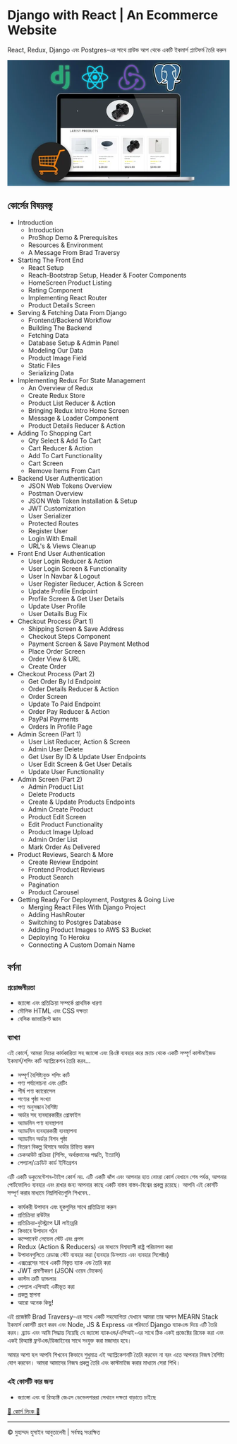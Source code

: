 
<!-- ©©©©©©©©©©©©©©©©©©©©©©©© All Rights Are Reserved By Muhammad Husain Abootalebi ©©©©©©©©©©©©©©©©©©©©©©©©©©©©©©©©©© -->

# Django with React | An Ecommerce Website

React, Redux, Django এবং Postgres-এর সাথে গ্রাউন্ড আপ থেকে একটি ইকমার্স প্ল্যাটফর্ম তৈরি করুন

![Django For Beginners](../../assets/Courses/Course%20Covers/0%20-%202%20-%20Django%20with%20React%20An%20Ecommerce%20Website.webp)

## কোর্সের বিষয়বস্তু

- Introduction
  - Introduction
  - ProShop Demo & Prerequisites
  - Resources & Environment
  - A Message From Brad Traversy
- Starting The Front End
  - React Setup
  - Reach-Bootstrap Setup, Header & Footer Components
  - HomeScreen Product Listing
  - Rating Component
  - Implementing React Router
  - Product Details Screen
- Serving & Fetching Data From Django
  - Frontend/Backend Workflow
  - Building The Backend
  - Fetching Data
  - Database Setup & Admin Panel
  - Modeling Our Data
  - Product Image Field
  - Static Files
  - Serializing Data
- Implementing Redux For State Management
  - An Overview of Redux
  - Create Redux Store
  - Product List Reducer & Action
  - Bringing Redux Intro Home Screen
  - Message & Loader Component
  - Product Details Reducer & Action
- Adding To Shopping Cart
  - Qty Select & Add To Cart
  - Cart Reducer & Action
  - Add To Cart Functionality
  - Cart Screen
  - Remove Items From Cart
- Backend User Authentication
  - JSON Web Tokens Overview
  - Postman Overview
  - JSON Web Token Installation & Setup
  - JWT Customization
  - User Serializer
  - Protected Routes
  - Register User
  - Login With Email
  - URL's & Views Cleanup
- Front End User Authentication
  - User Login Reducer & Action
  - User Login Screen & Functionality
  - User In Navbar & Logout
  - User Register Reducer, Action & Screen
  - Update Profile Endpoint
  - Profile Screen & Get User Details
  - Update User Profile
  - User Details Bug Fix
- Checkout Process (Part 1)
  - Shipping Screen & Save Address
  - Checkout Steps Component
  - Payment Screen & Save Payment Method
  - Place Order Screen
  - Order View & URL
  - Create Order
- Checkout Process (Part 2)
  - Get Order By Id Endpoint
  - Order Details Reducer & Action
  - Order Screen
  - Update To Paid Endpoint
  - Order Pay Reducer & Action
  - PayPal Payments
  - Orders In Profile Page
- Admin Screen (Part 1)
  - User List Reducer, Action & Screen
  - Admin User Delete
  - Get User By ID & Update User Endpoints
  - User Edit Screen & Get User Details
  - Update User Functionality
- Admin Screen (Part 2)
  - Admin Product List
  - Delete Products
  - Create & Update Products Endpoints
  - Admin Create Product
  - Product Edit Screen
  - Edit Product Functionality
  - Product Image Upload
  - Admin Order List
  - Mark Order As Delivered
- Product Reviews, Search & More
  - Create Review Endpoint
  - Frontend Product Reviews
  - Product Search
  - Pagination
  - Product Carousel
- Getting Ready For Deployment, Postgres & Going Live
  - Merging React Files With Django Project
  - Adding HashRouter
  - Switching to Postgres Database
  - Adding Product Images to AWS S3 Bucket
  - Deploying To Heroku
  - Connecting A Custom Domain Name

## বর্ণনা

### প্রয়োজনীয়তা

- জ্যাঙ্গো এবং প্রতিক্রিয়া সম্পর্কে প্রাথমিক ধারণা
- মৌলিক HTML এবং CSS দক্ষতা
- বেসিক জাভাস্ক্রিপ্ট জ্ঞান

### ব্যাখ্যা

এই কোর্সে, আমরা নিচের কার্যকারিতা সহ জ্যাঙ্গো এবং রিএক্ট ব্যবহার করে স্ক্র্যাচ থেকে একটি সম্পূর্ণ কাস্টমাইজড ইকমার্স/শপিং কার্ট অ্যাপ্লিকেশন তৈরি করব...

- সম্পূর্ণ বৈশিষ্ট্যযুক্ত শপিং কার্ট
- পণ্য পর্যালোচনা এবং রেটিং
- শীর্ষ পণ্য ক্যারোসেল
- পণ্যের পৃষ্ঠা সংখ্যা
- পণ্য অনুসন্ধান বৈশিষ্ট্য
- অর্ডার সহ ব্যবহারকারীর প্রোফাইল
- অ্যাডমিন পণ্য ব্যবস্থাপনা
- অ্যাডমিন ব্যবহারকারী ব্যবস্থাপনা
- অ্যাডমিন অর্ডার বিশদ পৃষ্ঠা
- বিতরণ বিকল্প হিসাবে অর্ডার চিহ্নিত করুন
- চেকআউট প্রক্রিয়া (শিপিং, অর্থপ্রদানের পদ্ধতি, ইত্যাদি)
- পেপ্যাল/ক্রেডিট কার্ড ইন্টিগ্রেশন

এটি একটি ডকুমেন্টেশন-টাইপ কোর্স নয়. এটি একটি ঝাঁপ এবং আপনার হাত নোংরা কোর্স যেখানে শেষ পর্যন্ত, আপনার পোর্টফোলিও ব্যবহার এবং রাখার জন্য আপনার কাছে একটি বাস্তব বাস্তব-বিশ্বের প্রকল্প রয়েছে। আপনি এই কোর্সটি সম্পূর্ণ করার মাধ্যমে নিম্নলিখিতগুলি শিখবেন..

- কার্যকরী উপাদান এবং হুকগুলির সাথে প্রতিক্রিয়া করুন
- প্রতিক্রিয়া রাউটার
- প্রতিক্রিয়া-বুটস্ট্র্যাপ UI লাইব্রেরি
- কিভাবে উপাদান গঠন
- কম্পোনেন্ট লেভেল স্টেট এবং প্রপস
- Redux (Action & Reducers) এর মাধ্যমে বিশ্বব্যাপী রাষ্ট্র পরিচালনা করা
- উপাদানগুলিতে রেডাক্স স্টেট ব্যবহার করা (ব্যবহার ডিসপ্যাচ এবং ব্যবহার সিলেক্টর)
- এক্সপ্রেসের সাথে একটি বিস্তৃত ব্যাক এন্ড তৈরি করা
- JWT প্রমাণীকরণ (JSON ওয়েব টোকেন)
- কাস্টম ত্রুটি হ্যান্ডলার
- পেপ্যাল ​​এপিআই একীভূত করা
- প্রকল্প স্থাপনা
- আরো অনেক কিছু!

এই প্রজেক্টটি Brad Traversy-এর সাথে একটি সহযোগিতা যেখানে আমরা তার আসল MEARN Stack ইকমার্স কোর্সটি গ্রহণ করব এবং Node, JS & Express এর পরিবর্তে Django ব্যাকএন্ড দিয়ে এটি তৈরি করব। ব্র্যাড এবং আমি সিদ্ধান্ত নিয়েছি যে জ্যাঙ্গো ব্যাকএন্ড/এপিআই-এর সাথে ঠিক একই প্রজেক্টের রিমেক করা এবং একই রিঅ্যাক্ট ফ্রন্টএন্ড/ডিজাইনের সাথে সংযুক্ত করা মজাদার হবে।

আমার আশা হল আপনি শিখবেন কিভাবে শুধুমাত্র এই অ্যাপ্লিকেশনটি তৈরি করবেন না বরং এতে আপনার নিজস্ব বৈশিষ্ট্য যোগ করবেন। আমরা আমাদের নিজস্ব প্রকল্প তৈরি এবং কাস্টমাইজ করার মাধ্যমে সেরা শিখি।

### এই কোর্সটি কার জন্য

- জ্যাঙ্গো এবং বা রিঅ্যাক্ট জেএস ডেভেলপাররা সেখানে দক্ষতা বাড়াতে চাইছে

[🔗 কোর্স লিংক 🔗](https://www.udemy.com/course/django-with-react-an-ecommerce-website/?couponCode=ST21MT121624)

---

© মুহাম্মদ হুসাইন আবুতালেবী | সর্বস্বত্ব সংরক্ষিত

<!-- ©©©©©©©©©©©©©©©©©©©©©©©© All Rights Are Reserved By Muhammad Husain Abootalebi ©©©©©©©©©©©©©©©©©©©©©©©©©©©©©©©©©© -->
